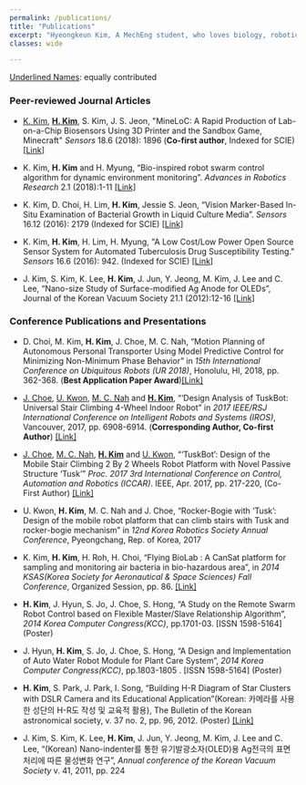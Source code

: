 ```yaml
---
permalink: /publications/
title: "Publications"
excerpt: "Hyeongkeun Kim, A MechEng student, who loves biology, robotics, and merging them for the better."
classes: wide

---
```

<u>Underlined Names</u>: equally contributed

### Peer-reviewed Journal Articles ###

* <u>K. Kim</u>, **<u>H. Kim</u>**, S. Kim, J. S. Jeon, "MineLoC: A Rapid Production of Lab-on-a-Chip Biosensors Using 3D Printer and the Sandbox Game, Minecraft" *Sensors* 18.6 (2018): 1896
(**Co-first author**, Indexed for SCIE) [[Link]](http://www.mdpi.com/1424-8220/18/6/1896)

* K. Kim, **H. Kim** and H. Myung, “Bio-inspired robot swarm control algorithm for dynamic environment monitoring”. *Advances in Robotics Research* 2.1 (2018):1-11 [[Link]](http://dx.doi.org/10.12989/arr.2018.2.1.001)

* K. Kim, D. Choi, H. Lim, **H. Kim**, Jessie S. Jeon, “Vision Marker-Based In-Situ Examination of Bacterial Growth in Liquid Culture Media”. *Sensors* 16.12 (2016): 2179 (Indexed for SCIE) [[Link]](http://www.mdpi.com/1424-8220/16/12/2179)

* K. Kim, **H. Kim**, H. Lim, H. Myung, "A Low Cost/Low Power Open Source Sensor System for Automated Tuberculosis Drug Susceptibility Testing." *Sensors* 16.6 (2016): 942. (Indexed for SCIE) [[Link]](http://www.mdpi.com/1424-8220/16/6/942)

* J. Kim, S. Kim, K. Lee, **H. Kim**, J. Jun, Y. Jeong, M. Kim, J. Lee and C. Lee, “Nano-size Study of Surface-modified Ag Anode for OLEDs”, Journal of the Korean Vacuum Society 21.1 (2012):12-16 [[Link]](http://dx.doi.org/10.5757/JKVS.2012.21.1.12)

### Conference Publications and Presentations ###

* D. Choi, M. Kim, **H. Kim**, J. Choe, M. C. Nah, “Motion Planning of Autonomous Personal Transporter Using Model Predictive Control for Minimizing Non-Minimum Phase Behavior” in *15th International Conference on Ubiquitous Robots (UR 2018)*, Honolulu, HI, 2018, pp. 362-368. (**Best Application Paper Award**)[[Link]](https://ieeexplore.ieee.org/abstract/document/8442211)

* <u>J. Choe</u>, <u>U. Kwon</u>, <u>M. C. Nah</u> and **<u>H. Kim</u>**, “‘Design Analysis of TuskBot: Universal Stair Climbing 4-Wheel Indoor Robot” in *2017 IEEE/RSJ International Conference on Intelligent Robots and Systems (IROS)*, Vancouver, 2017, pp. 6908-6914. (**Corresponding Author, Co-first Author**) [[Link]](http://ieeexplore.ieee.org/document/8206614/)

* <u>J. Choe</u>, <u>M. C. Nah</u>, **<u>H. Kim</u>** and <u>U. Kwon</u>, “‘TuskBot’: Design of the Mobile Stair Climbing 2 By 2 Wheels Robot Platform with Novel Passive Structure ‘Tusk’” *Proc. 2017 3rd International Conference on Control, Automation and Robotics (ICCAR)*. IEEE, Apr. 2017, pp. 217-220, 
(Co-First Author) [[Link]](https://ieeexplore.ieee.org/document/7942690/)

* U. Kwon, **H. Kim**, M. C. Nah and J. Choe, “Rocker-Bogie with ‘Tusk’: Design of the mobile robot platform that can climb stairs with Tusk and rocker-bogie mechanism” in *12nd Korea Robotics Society Annual Conference*, Pyeongchang, Rep. of Korea, 2017 

* K. Kim, **H. Kim**, H. Roh, H. Choi, “Flying BioLab : A CanSat platform for sampling and monitoring air bacteria in bio-hazardous area”, in *2014 KSAS(Korea Society for Aeronautical & Space Sciences) Fall Conference*, Organized Session, pp. 86. [[Link]](http://www.riss.kr/link?id=A100498461)

* **H. Kim**, J. Hyun, S. Jo, J. Choe, S. Hong, “A Study on the Remote Swarm Robot Control based on Flexible Master/Slave Relationship Algorithm”, *2014 Korea Computer Congress(KCC)*, pp.1701-03. [ISSN 1598-5164] (Poster)

* J. Hyun, **H. Kim**, S. Jo, J. Choe, S. Hong, “A Design and Implementation of Auto Water Robot Module for Plant Care System”, *2014 Korea Computer Congress(KCC)*, pp.1803-1805 . [ISSN 1598-5164] (Poster)

* **H. Kim**, S. Park, J. Park, I. Song, “Building H-R Diagram of Star Clusters with DSLR Camera and its Educational Application”(Korean: 카메라를 사용한 성단의 H-R도 작성 및 교육적 활용), The Bulletin of the Korean astronomical society, v. 37 no. 2, pp. 96, 2012. (Poster) [[Link]](http://www.riss.kr/link?id=A101342573)

* J. Kim, S. Kim, K. Lee, **H. Kim**, J. Jun, Y. Jeong, M. Kim, J. Lee and C. Lee, “(Korean) Nano-indenter를 통한 유기발광소자(OLED)용 Ag전극의 표면처리에 따른 물성변화 연구”, *Annual conference of the Korean Vacuum Society* v. 41, 2011, pp. 224